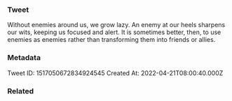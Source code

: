 ### Tweet
Without enemies around us, we grow lazy. An enemy at our heels sharpens our wits, keeping us focused and alert. It is sometimes better, then, to use enemies as enemies rather than transforming them into friends or allies.

### Metadata
Tweet ID: 1517050672834924545
Created At: 2022-04-21T08:00:40.000Z

### Related

